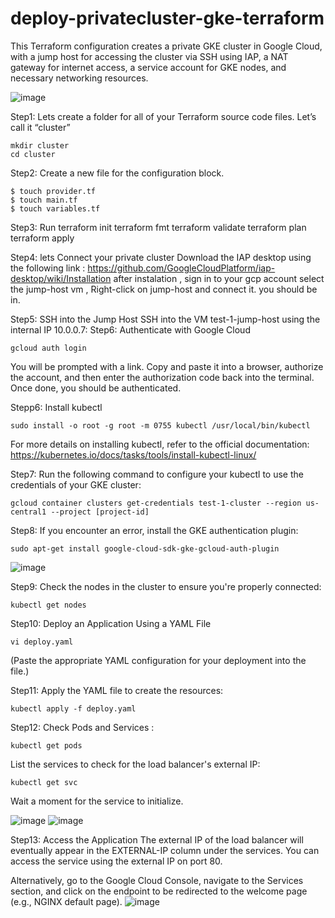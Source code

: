 # deploy-privatecluster-gke-terraform

This Terraform configuration creates a private GKE cluster in Google Cloud, with a jump host for accessing the cluster via SSH using IAP, a NAT gateway for internet access, a service account for GKE nodes, and necessary networking resources. 

![image](https://github.com/user-attachments/assets/11a05ff3-93d8-41eb-ab13-f2d90446882a)


Step1: Lets create a folder for all of your Terraform source code files. Let’s call it “cluster”
```
mkdir cluster
cd cluster
```
Step2: Create a new file for the configuration block.
```
$ touch provider.tf
$ touch main.tf
$ touch variables.tf
```
Step3: 
Run terraform init
terraform fmt
terraform validate
terraform plan
terraform apply

Step4: lets Connect your private cluster
Download the IAP desktop using the following link : https://github.com/GoogleCloudPlatform/iap-desktop/wiki/Installation
after instalation , sign in to your gcp account 
select the jump-host vm , Right-click on jump-host and connect it. you should be in.

Step5: SSH into the Jump Host
SSH into the VM test-1-jump-host using the internal IP 10.0.0.7:
Step6:  Authenticate with Google Cloud
```
gcloud auth login
```
You will be prompted with a link. Copy and paste it into a browser, authorize the account, and then enter the authorization code back into the terminal. Once done, you should be authenticated.

Stepp6: Install kubectl
```
sudo install -o root -g root -m 0755 kubectl /usr/local/bin/kubectl
```
For more details on installing kubectl, refer to the official documentation:  https://kubernetes.io/docs/tasks/tools/install-kubectl-linux/

Step7: Run the following command to configure your kubectl to use the credentials of your GKE cluster:
```
gcloud container clusters get-credentials test-1-cluster --region us-central1 --project [project-id]
```
Step8: If you encounter an error, install the GKE authentication plugin:
```
sudo apt-get install google-cloud-sdk-gke-gcloud-auth-plugin
```
![image](https://github.com/user-attachments/assets/a0bc003e-2a14-4385-89b7-6ce9520edbf2)


Step9: Check the nodes in the cluster to ensure you're properly connected:
```
kubectl get nodes
```
Step10: Deploy an Application Using a YAML File
```
vi deploy.yaml
```
(Paste the appropriate YAML configuration for your deployment into the file.)

Step11: Apply the YAML file to create the resources:
```
kubectl apply -f deploy.yaml
```
Step12: Check Pods and Services :
```
kubectl get pods
```
List the services to check for the load balancer's external IP:
```
kubectl get svc
```
Wait a moment for the service to initialize.

![image](https://github.com/user-attachments/assets/96533783-ff5b-452d-9a57-91f79b10fbb8)
![image](https://github.com/user-attachments/assets/7d2736f6-09b2-4cea-9066-162d956b6be4)



Step13:
Access the Application
The external IP of the load balancer will eventually appear in the EXTERNAL-IP column under the services. You can access the service using the external IP on port 80.

Alternatively, go to the Google Cloud Console, navigate to the Services section, and click on the endpoint to be redirected to the welcome page (e.g., NGINX default page).
![image](https://github.com/user-attachments/assets/d38f37d5-53af-4d86-a0f6-574dc846cf69)




















